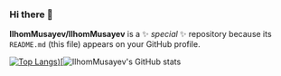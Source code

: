 ### Hi there 👋


**IlhomMusayev/IlhomMusayev** is a ✨ _special_ ✨ repository because its `README.md` (this file) appears on your GitHub profile.



[![Top Langs](https://github-readme-stats.vercel.app/api/top-langs/?username=IlhomMusayev&langs_count=8))](https://github.com/IlhomMusayev/github-readme-stats)[![IlhomMusayev's GitHub stats](https://github-readme-stats.vercel.app/api?username=IlhomMusayev&show_icons=true&theme=dark)


